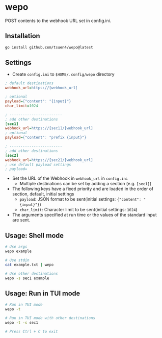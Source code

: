 # wepo

POST contents to the webhook URL set in config.ini.

## Installation

```sh
go install github.com/tsuen4/wepo@latest
```

## Settings

- Create `config.ini` to `$HOME/.config/wepo` directory

```ini
; default destinations
webhook_url=https://[webhook_url]

; optional
payload={"content": "{input}"}
char_limit=1024

; ------------------------
; add other destinations
[sec1]
webhook_url=https://[sec1]/[webhook_url]
; optional
payload={"content": "prefix {input}"}

; ------------------------
; add other destinations
[sec2]
webhook_url=https://[sec2]/[webhook_url]
; use default payload settings
; payload=
```

- Set the URL of the Webhook in `webhook_url` in `config.ini`
  - Multiple destinations can be set by adding a section (e.g. `[sec1]`)
- The following keys have a fixed priority and are loaded in the order of section, default, initial settings
  - `payload`: JSON format to be sent(initial settings: `{"content": "{input}"}`)
  - `char_limit`: Character limit to be sent(initial settings: `1024`)
- The arguments specified at run time or the values ​​of the standard input are sent.

## Usage: Shell mode

```sh
# Use args
wepo example

# Use stdin
cat example.txt | wepo

# Use other destinations
wepo -s sec1 example
```

## Usage: Run in TUI mode

```sh
# Run in TUI mode
wepo -t

# Run in TUI mode with other destinations
wepo -t -s sec1

# Press Ctrl + C to exit
```
